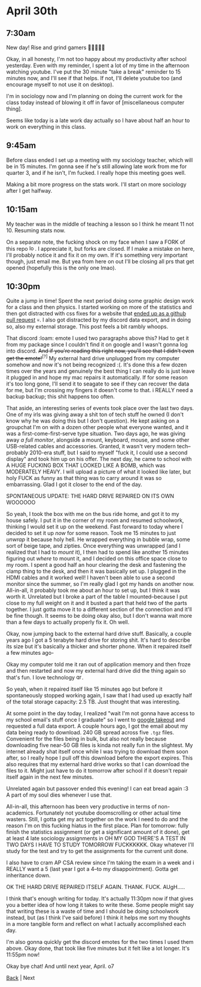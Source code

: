 # April 30th

## 7:30am
New day! Rise and grind gamers 💪💪💪💪💪

Okay, in all honesty, I'm not too happy about my productivity after school yesterday. Even with my reminder, I spent a lot of my time in the afternoon watching youtube. I've put the 30 minute "take a break" reminder to 15 minutes now, and I'll see if that helps. If not, I'll delete youtube too (and encourage myself to not use it on desktop).

I'm in sociology now and I'm planning on doing the current work for the class today instead of blowing it off in favor of \[miscellaneous computer thing\].

Seems like today is a late work day actually so I have about half an hour to work on everything in this class.

## 9:45am
Before class ended I set up a meeting with my sociology teacher, which will be in 15 minutes. I'm gonna see if he's still allowing late work from me for quarter 3, and if he isn't, I'm fucked. I really hope this meeting goes well.

Making a bit more progress on the stats work. I'll start on more sociology after I get halfway.

## 10:15am
My teacher was in the middle of teaching a lesson so I think he meant 11 not 10. Resuming stats now.

On a separate note, the fucking shock on my face when I saw a FORK of this repo <img alt="loam" width="15px" height="15px" src="https://cdn.discordapp.com/emojis/1029242001356492800.png">. I appreciate it, but forks are closed. If I make a mistake on here, I'll probably notice it and fix it on my own. If it's something very important though, just email me. But yea from here on out I'll be closing all prs that get opened (hopefully this is the only one lmao).


## 10:30pm
Quite a jump in time! Spent the next period doing some graphic design work for a class and then physics. I started working on more of the statistics and then got distracted with css fixes for a website that [ended up as a github pull request](https://github.com/peterhanania/Discord-Package/pull/143) 💀. I also got distracted by my discord data export, and in doing so, also my external storage. This post feels a bit rambly whoops.

That discord :loam: emote I used two paragraphs above this? Had to get it from my package since I couldn't find it on google and I wasn't gonna log into discord. ~~And if you're reading this right now, you'll see that I didn't even get the emote!~~<sup title="yeah ended up getting those right before committing these changes. might host them on this repo in an assets folder but we'll see">[?]</sup> My external hard drive unplugged from my computer somehow and now it's not being recognized :(. It's done this a few dozen times over the years and genuinely the best thing I can really do is just leave it plugged in and hope my mac repairs it automatically. If for some reason it's too long gone, I'll send it to seagate to see if they can recover the data for me, but I'm crossing my fingers it doesn't come to that. i REALLY need a backup backup; this shit happens too often.

That aside, an interesting series of events took place over the last two days. One of my irls was giving away a shit ton of tech stuff he owned (I don't know why he was doing this but I don't question). He kept asking on a groupchat I'm on with a dozen other people what everyone wanted, and it was a first-come-first-serve type situation. Two days ago, he was giving away _a full monitor_, alongside a mount, keyboard, mouse, and some other USB-related cables and accessories. Granted, it wasn't very modern tech–probably 2010-era stuff, but I said to myself "fuck it, I could use a second display" and took him up on his offer. The next day, he came to school with A HUGE FUCKING BOX THAT LOOKED LIKE A BOMB, which was MODERATELY HEAVY. I will upload a picture of what it looked like later, but holy FUCK as funny as that thing was to carry around it was so embarrassing. Glad I got it closer to the end of the day.

SPONTANEOUS UPDATE: THE HARD DRIVE REPAIRED ON ITS OWN WOOOOOO

So yeah, I took the box with me on the bus ride home, and got it to my house safely. I put it in the corner of my room and resumed schoolwork, thinking I would set it up on the weekend. Fast forward to today where I decided to set it up _now_ for some reason. Took me 15 minutes to just _unwrap_ it because holy hell. He wrapped everything in bubble wrap, some sort of beige tape, and zipties. Once everything was unwrapped (and I realized that I had to _mount_ it), I then had to spend like another 15 minutes figuring out _where_ to mount it, and I decided on this office space close to my room. I spent a good half an hour clearing the desk and fastening the clamp thing to the desk, and then it was basically set up. I plugged in the HDMI cables and it worked well! I haven't been able to use a second monitor since the summer, so I'm really glad I got my hands on another now.  
All-in-all, it probably took me about an hour to set up, but I think it was worth it. Unrelated but I broke a part of the table I mounted–because I put close to my full weight on it and it busted a part that held two of the parts together. I just gotta move it to a different section of the connection and it'll be fine though. It seems to be doing okay also, but I don't wanna wait more than a few days to actually properly fix it. Oh well.

Okay, now jumping back to the external hard drive stuff. Basically, a couple years ago I got a 5 terabyte hard drive for storing shit. It's hard to describe its size but it's basically a thicker and shorter phone. When it repaired itself a few minutes ago-

Okay my computer told me it ran out of application memory and then froze and then restarted and now my external hard drive did the thing again so that's fun. I love technology <img alt="grinn" width="15px" height="15px" src="https://cdn.discordapp.com/emojis/1226626435356299356.png">.

So yeah, when it repaired itself like 15 minutes ago but before it spontaneously stopped working again, I saw that I had used up exactly half of the total storage capacity: 2.5 TB. Just thought that was interesting.

At some point in the day today, I realized "wait I'm not gonna have access to my school email's stuff once I graduate" so I went to [google takeout](https://takeout.google.com) and requested a full data export. A couple hours ago, I got the email about my data being ready to download. 240 GB spread across five `.tgz` files. Convenient for the files being in bulk, but also not really because downloading five near-50 GB files is kinda not really fun in the slightest. My internet already shat itself once while I was trying to download them soon after, so I really hope I pull off this download before the export expires. This also requires that my external hard drive works so that I can download the files to it. Might just have to do it tomorrow after school if it doesn't repair itself again in the next few minutes.

Unrelated again but passover ended this evening! I can eat bread again :3  
A part of my soul dies whenever I use that.

All-in-all, this afternoon has been very productive in terms of non-academics. Fortunately not youtube doomscrolling or other actual time wasters. Still, I gotta get my act together on the work I need to do and the reason I'm on this fucking hiatus in the first place. Plan for tomorrow: fully finish the statistics assignment (or get a significant amount of it done), get at least 4 late sociology assignments in OH MY GOD THERE'S A TEST IN TWO DAYS I HAVE TO STUDY TOMORROW FUCKKKKKK. Okay whatever I'll study for the test and try to get the assignments for the current unit done.

I also have to cram AP CSA review since I'm taking the exam in a week and i REALLY want a 5 (last year I got a 4–to my disappointment). Gotta get inheritance down.

OK THE HARD DRIVE REPAIRED ITSELF AGAIN. THANK. FUCK. AUgH.....

I think that's enough writing for today. It's actually 11:30pm now if that gives you a better idea of how long it takes to write these. Some people might say that writing these is a waste of time and I should be doing schoolwork instead, but (as I think I've said before) I think it helps me sort my thoughts in a more tangible form and reflect on what I actually accomplished each day.

I'm also gonna quickly get the discord emotes for the two times I used them above. Okay done, that took like five minutes but it felt like a lot longer. It's 11:55pm now!

Okay bye chat! And until next year, April. o7

[Back](./29.md) | Next

